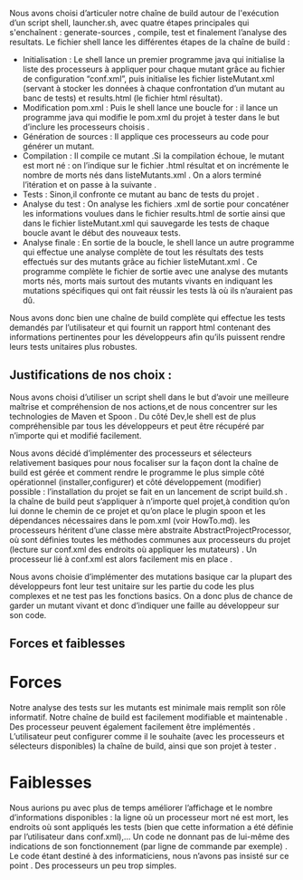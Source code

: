 Nous avons choisi d’articuler notre chaîne de build autour de l'exécution d’un script shell, launcher.sh, avec quatre étapes principales qui s'enchaînent : generate-sources , compile, test et finalement l’analyse des resultats.
Le fichier shell lance les différentes étapes de la chaîne de build : 

* Initialisation : Le shell lance un premier programme java qui initialise la liste des processeurs à appliquer pour chaque mutant grâce au fichier de configuration “conf.xml”, puis initialise les fichier listeMutant.xml (servant à stocker les données à chaque confrontation d’un mutant au banc de tests) et results.html (le fichier html résultat).
* Modification pom.xml : Puis le shell lance une boucle for : il lance un programme java qui modifie le pom.xml du projet à tester dans le but d’inclure les processeurs choisis .
* Génération de sources : Il applique ces  processeurs au code pour générer un mutant.
* Compilation : Il compile ce mutant .Si la compilation échoue, le mutant est mort né : on l’indique sur le fichier .html résultat et on incrémente le nombre de morts nés dans listeMutants.xml . On a alors terminé l’itération et on passe à la suivante .
* Tests : Sinon,il confronte ce mutant au banc de tests du projet .
* Analyse du test : On analyse les fichiers .xml de sortie pour concaténer les informations voulues dans le fichier results.html de sortie ainsi que dans le fichier listeMutant.xml qui sauvegarde les tests de chaque boucle avant le début des nouveaux tests. 
* Analyse finale : En sortie de la boucle, le shell lance un autre programme qui effectue une analyse complète de tout les résultats des tests effectués sur des mutants grâce au fichier listeMutant.xml . Ce programme complète le fichier de sortie avec une analyse des mutants morts nés, morts mais surtout des mutants vivants en indiquant les mutations spécifiques qui ont fait réussir les tests là où ils n’auraient pas dû.

Nous avons donc bien une chaîne de build complète qui effectue les tests demandés par l’utilisateur et qui fournit un rapport html contenant des informations pertinentes pour les développeurs afin qu’ils puissent rendre leurs tests unitaires plus robustes.

## Justifications de nos choix : 

Nous avons choisi d’utiliser un script shell dans le but d’avoir une meilleure maîtrise et compréhension de nos actions,et de nous concentrer sur les technologies de Maven et Spoon . Du côté Dev,le shell est de plus compréhensible par tous les développeurs et peut être récupéré par n’importe qui et modifié facilement. 

Nous avons décidé d’implémenter des processeurs et sélecteurs relativement basiques pour nous focaliser sur la façon dont la chaîne de build est gérée et comment rendre le programme le plus simple côté opérationnel (installer,configurer) et côté développement (modifier) possible :
l’installation du projet se fait en un lancement de script build.sh .
la chaîne de build peut s’appliquer à n’importe quel projet,à condition qu’on lui donne le chemin de ce projet et qu’on place le plugin spoon et les dépendances nécessaires dans le pom.xml (voir HowTo.md). 
les processeurs héritent d’une classe mère abstraite AbstractProjectProcessor, où sont définies toutes les méthodes communes aux processeurs du projet (lecture sur conf.xml des endroits où appliquer les mutateurs) . Un processeur lié à conf.xml est alors facilement mis en place .

Nous avons choisie d’implémenter des mutations basique car la plupart des développeurs font leur test unitaire sur les partie du code les plus complexes et ne test pas les fonctions basics. On a donc plus de chance de garder un mutant vivant et donc d’indiquer une faille au développeur sur son code. 

## Forces et faiblesses

# Forces

Notre analyse des tests sur les mutants est minimale mais remplit son rôle informatif. 
Notre chaîne de build est facilement modifiable et maintenable . Des processeur peuvent également facilement être implémentés .
L’utilisateur peut configurer comme il le souhaite (avec les processeurs et sélecteurs disponibles) la chaîne de build, ainsi que son projet à tester .

# Faiblesses
Nous aurions pu avec plus de temps améliorer l’affichage et le nombre d’informations disponibles : la ligne où un processeur mort né est mort, les endroits où sont appliqués les tests (bien que cette information a été définie par l’utilisateur dans conf.xml),...
Un code ne donnant pas de lui-même des indications de son fonctionnement (par ligne de commande par exemple) . Le code étant destiné à des informaticiens, nous n’avons pas insisté sur ce point .
Des processeurs un peu trop simples. 
